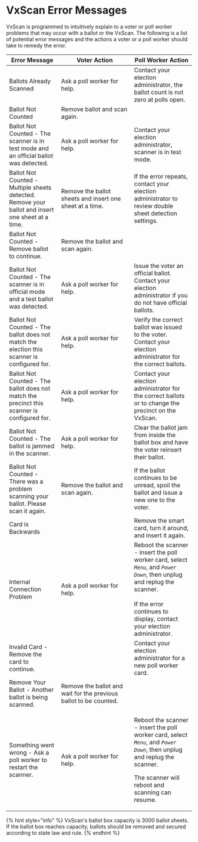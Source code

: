 # VxScan Error Messages

VxScan is programmed to intuitively explain to a voter or poll worker problems that may occur with a ballot or the VxScan.  The following is a list of potential error messages and the actions a voter or a poll worker should take to remedy the error.

<table><thead><tr><th>Error Message</th><th width="182">Voter Action</th><th>Poll Worker Action</th></tr></thead><tbody><tr><td>Ballots Already Scanned</td><td>Ask a poll worker for help.</td><td>Contact your election administrator, the ballot count is not zero at polls open.</td></tr><tr><td>Ballot Not Counted</td><td>Remove ballot and scan again.</td><td></td></tr><tr><td>Ballot Not Counted - The scanner is in test mode and an official ballot was detected.</td><td>Ask a poll worker for help.</td><td>Contact your election administrator, scanner is in test mode.</td></tr><tr><td>Ballot Not Counted - Multiple sheets detected. Remove your ballot and insert one sheet at a time. </td><td>Remove the ballot sheets and insert one sheet at a time.</td><td>If the error repeats, contact your election administrator to review double sheet detection settings. </td></tr><tr><td>Ballot Not Counted - Remove ballot to continue.</td><td>Remove the ballot and scan again.</td><td></td></tr><tr><td>Ballot Not Counted - The scanner is in official mode and a test ballot was detected. </td><td>Ask a poll worker for help.</td><td>Issue the voter an official ballot. Contact your election administrator if you do not have official ballots.</td></tr><tr><td>Ballot Not Counted - The ballot does not match the election this scanner is configured for.</td><td>Ask a poll worker for help.</td><td>Verify the correct ballot was issued to the voter. Contact your election administrator for the correct ballots.</td></tr><tr><td>Ballot Not Counted - The ballot does not match the precinct this scanner is configured for.</td><td>Ask a poll worker for help.</td><td>Contact your election administrator for the correct ballots or to change the precinct on the VxScan.</td></tr><tr><td>Ballot Not Counted - The ballot is jammed in the scanner.</td><td>Ask a poll worker for help.</td><td>Clear the ballot jam from inside the ballot box and have the voter reinsert their ballot.</td></tr><tr><td>Ballot Not Counted - There was a problem scanning your ballot. Please scan it again.</td><td>Remove the ballot and scan again.</td><td>If the ballot continues to be unread, spoil the ballot and issue a new one to the voter.</td></tr><tr><td>Card is Backwards</td><td></td><td>Remove the smart card, turn it around, and insert it again.</td></tr><tr><td>Internal Connection Problem</td><td>Ask a poll worker for help.</td><td>Reboot the scanner - insert the poll worker card, select <em><code>Menu</code></em>, and <em><code>Power Down</code></em>, then unplug and replug the scanner.<br><br>If the error continues to display, contact your election administrator.</td></tr><tr><td>Invalid Card - Remove the card to continue. </td><td></td><td>Contact your election administrator for a new poll worker card.</td></tr><tr><td>Remove Your Ballot - Another ballot is being scanned.</td><td>Remove the ballot and wait for the previous ballot to be counted.</td><td></td></tr><tr><td>Something went wrong - Ask a poll worker to restart the scanner.</td><td>Ask a poll worker for help.</td><td><p>Reboot the scanner - insert the poll worker card, select <em><code>Menu</code></em>, and <em><code>Power Down</code></em>, then unplug and replug the scanner.</p><p></p><p>The scanner will reboot and scanning can resume.</p></td></tr></tbody></table>



{% hint style="info" %}
VxScan's ballot box capacity is 3000 ballot sheets. If the ballot box reaches capacity, ballots should be removed and secured according to state law and rule.
{% endhint %}
